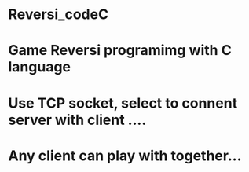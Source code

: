 # Reversi_codeC

# Game Reversi programimg with C language
# Use TCP socket, select to connent server with client ....
# Any client can play with together...

